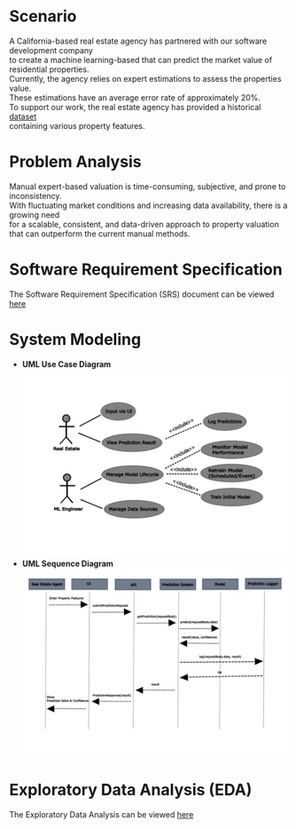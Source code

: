 # Scenario

A California-based real estate agency has partnered with our software development company \
to create a machine learning-based that can predict the market value of residential properties. \
Currently, the agency relies on expert estimations to assess the properties value.\
These estimations have an average error rate of approximately 20%.\
To support our work, the real estate agency has provided a historical [dataset](https://www.kaggle.com/datasets/fedesoriano/california-housing-prices-data-extra-features) \
containing various property features.

# Problem Analysis

Manual expert-based valuation is time-consuming, subjective, and prone to inconsistency. \
With fluctuating market conditions and increasing data availability, there is a growing need\
for a scalable, consistent, and data-driven approach to property valuation \
that can outperform the current manual methods.

# Software Requirement Specification

The Software Requirement Specification (SRS) document can be viewed [here](/docs/srs/Software%20Requirements%20Specification.pdf)

# System Modeling

- **UML Use Case Diagram**
  ![UML use case diagram](/docs/uml/usercase.png)
- **UML Sequence Diagram**
  ![UML sequence diagram](/docs/uml/sequence.png)

# Exploratory Data Analysis (EDA)

The Exploratory Data Analysis can be viewed [here](/notebooks/eda/House-Value-Prediction-EDA.ipynb)
